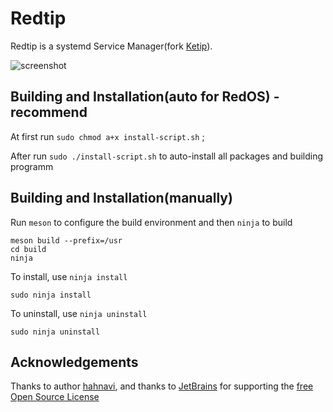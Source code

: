 # Redtip

Redtip is a systemd Service Manager(fork [Ketip](https://github.com/hahnavi/ketip)).

![screenshot](https://i.imgur.com/FHe9A38.png)

## Building and Installation(auto for RedOS) - recommend
At first run `sudo chmod a+x install-script.sh` ;

After run `sudo ./install-script.sh` to auto-install all packages and building programm

## Building and Installation(manually)

Run `meson` to configure the build environment and then `ninja` to build

    meson build --prefix=/usr
    cd build
    ninja

To install, use `ninja install`

    sudo ninja install

To uninstall, use `ninja uninstall`

    sudo ninja uninstall

## Acknowledgements

Thanks to author [hahnavi](https://github.com/hahnavi/), and thanks to [JetBrains](https://www.jetbrains.com) for supporting the [free Open Source License](https://www.jetbrains.com/buy/opensource)

